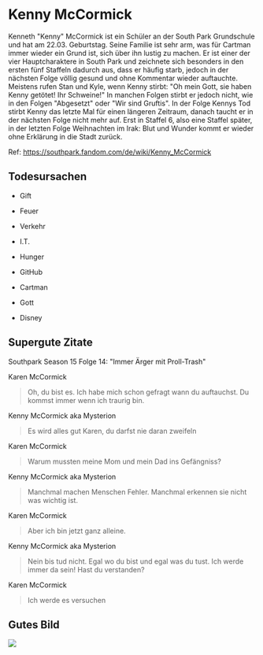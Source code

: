 # Kenny McCormick

Kenneth "Kenny" McCormick ist ein Schüler an der South Park Grundschule und hat am 22.03. Geburtstag.
Seine Familie ist sehr arm, was für Cartman immer wieder ein Grund ist, sich über ihn lustig zu machen.
Er ist einer der vier Hauptcharaktere in South Park und zeichnete sich besonders in den ersten fünf Staffeln dadurch aus, dass er häufig starb, jedoch in der nächsten Folge völlig gesund und ohne Kommentar wieder auftauchte.
Meistens rufen Stan und Kyle, wenn Kenny stirbt: "Oh mein Gott, sie haben Kenny getötet! Ihr Schweine!"
In manchen Folgen stirbt er jedoch nicht, wie in den Folgen "Abgesetzt" oder "Wir sind Gruftis".
In der Folge Kennys Tod stirbt Kenny das letzte Mal für einen längeren Zeitraum, danach taucht er in der nächsten Folge nicht mehr auf.
Erst in Staffel 6, also eine Staffel später, in der letzten Folge Weihnachten im Irak: Blut und Wunder kommt er wieder ohne Erklärung in die Stadt zurück.

Ref: https://southpark.fandom.com/de/wiki/Kenny_McCormick

## Todesursachen

* Gift

* Feuer

* Verkehr

* I.T.

* Hunger

* GitHub

* Cartman

* Gott

* Disney

## Supergute Zitate

Southpark Season 15 Folge 14: "Immer Ärger mit Proll-Trash"

Karen McCormick
> Oh, du bist es. Ich habe mich schon gefragt wann du auftauchst. Du kommst immer wenn ich traurig bin.

Kenny McCormick aka Mysterion
> Es wird alles gut Karen, du darfst nie daran zweifeln

Karen McCormick
> Warum mussten meine Mom und mein Dad ins Gefängniss?

Kenny McCormick aka Mysterion
> Manchmal machen Menschen Fehler. Manchmal erkennen sie nicht was wichtig ist.

Karen McCormick
> Aber ich bin jetzt ganz alleine.

Kenny McCormick aka Mysterion
> Nein bis tud nicht. Egal wo du bist und egal was du tust. Ich werde immer da sein! Hast du verstanden?

Karen McCormick
> Ich werde es versuchen

## Gutes Bild

<img src="https://images.app.goo.gl/wbhpzyzjdzqezuHA9"/>

